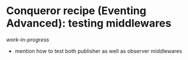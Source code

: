 # Conqueror recipe (Eventing Advanced): testing middlewares

_work-in-progress_

- mention how to test both publisher as well as observer middlewares
